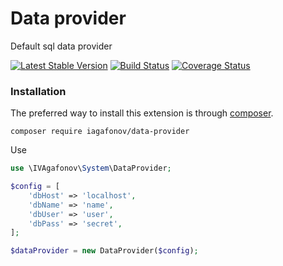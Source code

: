 # Data provider
Default sql data provider

[![Latest Stable Version](https://poser.pugx.org/iagafonov/data-provider/v/stable)](https://packagist.org/packages/iagafonov/data-provider)
[![Build Status](https://travis-ci.org/IVAgafonov/DataProvider.svg?branch=master)](https://travis-ci.org/IVAgafonov/DataProvider)
[![Coverage Status](https://coveralls.io/repos/github/IVAgafonov/DataProvider/badge.svg?branch=master)](https://coveralls.io/github/IVAgafonov/DataProvider?branch=master)

### Installation

The preferred way to install this extension is through [composer](http://getcomposer.org/download/).

```
composer require iagafonov/data-provider
```

Use
```php
use \IVAgafonov\System\DataProvider;

$config = [
    'dbHost' => 'localhost',
    'dbName' => 'name',
    'dbUser' => 'user',
    'dbPass' => 'secret',
];

$dataProvider = new DataProvider($config);
```
